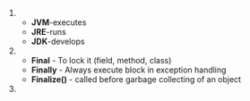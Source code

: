 1. - **JVM**-executes
   -  **JRE**-runs
   - **JDK**-develops


2. - **Final** - To lock it (field, method, class)
   - **Finally** - Always execute block in exception handling
   - **Finalize()** - called before garbage collecting of an object

3. 